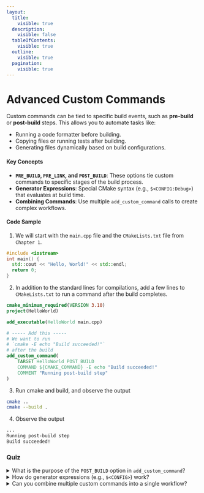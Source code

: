 ```yaml
---
layout:
  title:
    visible: true
  description:
    visible: false
  tableOfContents:
    visible: true
  outline:
    visible: true
  pagination:
    visible: true
---
```


# Advanced Custom Commands

Custom commands can be tied to specific build events, such as **pre-build** or **post-build** steps. This allows you to automate tasks like:

* Running a code formatter before building.
* Copying files or running tests after building.
* Generating files dynamically based on build configurations.

#### Key Concepts

* **`PRE_BUILD`, `PRE_LINK`, and `POST_BUILD`**: These options tie custom commands to specific stages of the build process.
* **Generator Expressions**: Special CMake syntax (e.g., `$<CONFIG:Debug>`) that evaluates at build time.
* **Combining Commands**: Use multiple `add_custom_command` calls to create complex workflows.

#### Code Sample

1. We will start with the `main.cpp` file and the `CMakeLists.txt` file from `Chapter 1`.

```cpp
#include <iostream>
int main() {
  std::cout << "Hello, World!" << std::endl;
  return 0;
}
```

2. In addition to the standard lines for compilations, add a few lines to `CMakeLists.txt` to run a command after the build completes.

```cmake
cmake_minimum_required(VERSION 3.10)
project(HelloWorld)

add_executable(HelloWorld main.cpp)

# ----- Add this -----
# We want to run 
# `cmake -E echo "Build succeeded!"`
# after the build
add_custom_command(
    TARGET HelloWorld POST_BUILD
    COMMAND ${CMAKE_COMMAND} -E echo "Build succeeded!"
    COMMENT "Running post-build step"
)
```

3. Run cmake and build, and observe the output

```bash
cmake ..
cmake --build .
```

4. Observe the output

```bash
...
Running post-build step
Build succeeded!
```

### Quiz

<details>

<summary>What is the purpose of the <code>POST_BUILD</code> option in <code>add_custom_command</code>?</summary>

The `POST_BUILD` option specifies that the command should run after the target is built.

</details>

<details>

<summary>How do generator expressions (e.g., <code>$&#x3C;CONFIG></code>) work?</summary>

Generator expressions are evaluated at build time and allow you to write dynamic CMake code.

</details>

<details>

<summary>Can you combine multiple custom commands into a single workflow?</summary>

Yes, you can combine multiple `add_custom_command` calls to create complex workflows.

</details>

